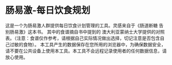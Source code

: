 # 肠易激-每日饮食规划
这是一个为肠易激人群提供每日饮食计划管理的工具。灵感来自于《肠道断糖 告别肠易激》这本书。
其中的食谱摘自书中提到的 澳大利亚蒙纳士大学提供的对照表。（注意：食谱仅作参考，请根据自己实际情况做出选择，切记注意是否包含自己过敏的食物）。
本工具产生的数据保存在您所用的浏览器中，为确保数据安全，请不要在公共设备上使用本工具。本工具不会远程记录使用者的任何数据信息，请放心使用。
